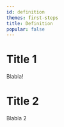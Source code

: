 ```yaml
---
id: definition
themes: first-steps
title: Definition
popular: false
---
```


# Title 1

Blabla!

# Title 2

Blabla 2
